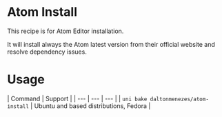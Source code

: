 # Atom Install

This recipe is for Atom Editor installation.

It will install always the Atom latest version from their official website and resolve dependency issues.

# Usage

| Command | Support |
| --- | --- | --- |
| `uni bake daltonmenezes/atom-install` | Ubuntu and based distributions, Fedora |
